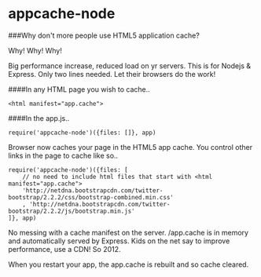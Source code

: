 appcache-node
=============

###Why don't more people use HTML5 application cache?

Why! Why! Why!  
 
Big performance increase, reduced load on yr servers.
This is for Nodejs & Express.  Only two lines needed. Let their browsers do the work!
 
####In any HTML page you wish to cache..
````
<html manifest="app.cache"> 
````

####In the app.js..
````
require('appcache-node')({files: []}, app)
````

Browser now caches your page in the HTML5 app cache.  You control other links in the page to cache like so..
````
require('appcache-node')({files: [
	// no need to include html files that start with <html manifest="app.cache">
	'http://netdna.bootstrapcdn.com/twitter-bootstrap/2.2.2/css/bootstrap-combined.min.css'
	, 'http://netdna.bootstrapcdn.com/twitter-bootstrap/2.2.2/js/bootstrap.min.js'
]}, app)
````

No messing with a cache manifest on the server. /app.cache is in memory and automatically served by Express.
Kids on the net say to improve performance, use a CDN!  So 2012.

When you restart your app, the app.cache is rebuilt and so cache cleared.
